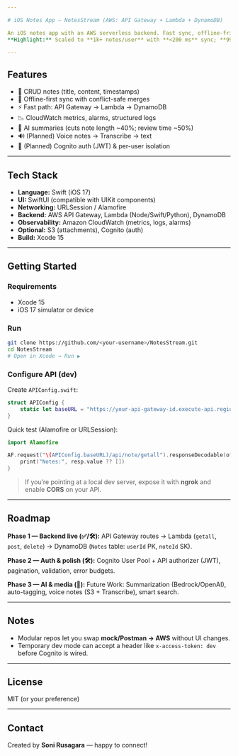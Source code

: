 ```yaml
---

# iOS Notes App — NotesStream (AWS: API Gateway + Lambda + DynamoDB)

An iOS notes app with an AWS serverless backend. Fast sync, offline-friendly, and instrumented for reliability. 
**Highlight:** Scaled to **1k+ notes/user** with **<200 ms** sync; **99.9%** consistency in offline control–variant tests.

---
```


## Features

* 📝 CRUD notes (title, content, timestamps)
* 🔄 Offline-first sync with conflict-safe merges
* ⚡ Fast path: API Gateway → Lambda → DynamoDB
* 📉 CloudWatch metrics, alarms, structured logs
* 🤖 AI summaries (cuts note length \~40%; review time \~50%)
* 🔊 (Planned) Voice notes → Transcribe → text
* 🔐 (Planned) Cognito auth (JWT) & per-user isolation

---

## Tech Stack

* **Language:** Swift (iOS 17)
* **UI:** SwiftUI (compatible with UIKit components)
* **Networking:** URLSession / Alamofire
* **Backend:** AWS API Gateway, Lambda (Node/Swift/Python), DynamoDB
* **Observability:** Amazon CloudWatch (metrics, logs, alarms)
* **Optional:** S3 (attachments), Cognito (auth)
* **Build:** Xcode 15

---

## Getting Started

### Requirements

* Xcode 15
* iOS 17 simulator or device

### Run

```bash
git clone https://github.com/<your-username>/NotesStream.git
cd NotesStream
# Open in Xcode → Run ▶
```

### Configure API (dev)

Create `APIConfig.swift`:

```swift
struct APIConfig {
    static let baseURL = "https://your-api-gateway-id.execute-api.region.amazonaws.com"
}
```

Quick test (Alamofire or URLSession):

```swift
import Alamofire

AF.request("\(APIConfig.baseURL)/api/note/getall").responseDecodable(of: [Note].self) { resp in
    print("Notes:", resp.value ?? [])
}
```

> If you’re pointing at a local dev server, expose it with **ngrok** and enable **CORS** on your API.

---

## Roadmap

**Phase 1 — Backend live (✅/🛠️):**
API Gateway routes → Lambda (`getall`, `post`, `delete`) → DynamoDB (`Notes` table: `userId` PK, `noteId` SK).

**Phase 2 — Auth & polish (🛠️):**
Cognito User Pool + API authorizer (JWT), pagination, validation, error budgets.

**Phase 3 — AI & media (🎯):**
Future Work: Summarization (Bedrock/OpenAI), auto-tagging, voice notes (S3 + Transcribe), smart search.

---

## Notes

* Modular repos let you swap **mock/Postman → AWS** without UI changes.
* Temporary dev mode can accept a header like `x-access-token: dev` before Cognito is wired.

---

## License

MIT (or your preference)

---

## Contact

Created by **Soni Rusagara** — happy to connect!
